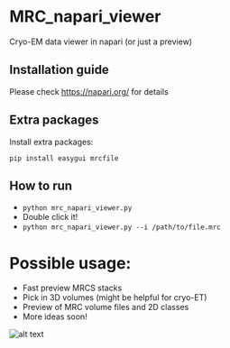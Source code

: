 # MRC_napari_viewer
Cryo-EM data viewer in napari (or just a preview)

## Installation guide
Please check https://napari.org/ for details

## Extra packages
Install extra packages:
```
pip install easygui mrcfile
```

## How to run
* ```python mrc_napari_viewer.py```
* Double click it!
* ```python mrc_napari_viewer.py --i /path/to/file.mrc```

# Possible usage:
* Fast preview MRCS stacks
* Pick in 3D volumes (might be helpful for cryo-ET)
* Preview of MRC volume files and 2D classes
* More ideas soon!

![alt text](https://github.com/dzyla/MRC_napari_viewer/blob/main/out.gif)
